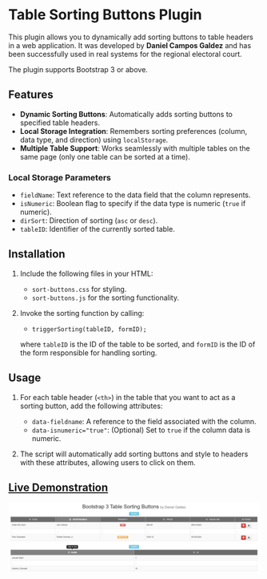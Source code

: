 # Table Sorting Buttons Plugin

This plugin allows you to dynamically add sorting buttons to table headers in a web application. It was developed by **Daniel Campos Galdez** and has been successfully used in real systems for the regional electoral court.

The plugin supports Bootstrap 3 or above.
## Features

- **Dynamic Sorting Buttons**: Automatically adds sorting buttons to specified table headers.
- **Local Storage Integration**: Remembers sorting preferences (column, data type, and direction) using `localStorage`.
- **Multiple Table Support**: Works seamlessly with multiple tables on the same page (only one table can be sorted at a time).

### Local Storage Parameters
- `fieldName`: Text reference to the data field that the column represents.
- `isNumeric`: Boolean flag to specify if the data type is numeric (`true` if numeric).
- `dirSort`: Direction of sorting (`asc` or `desc`).
- `tableID`: Identifier of the currently sorted table.

## Installation

1. Include the following files in your HTML:
   - `sort-buttons.css` for styling.
   - `sort-buttons.js` for the sorting functionality.

2. Invoke the sorting function by calling:
   - `triggerSorting(tableID, formID);`
   
   where `tableID` is the ID of the table to be sorted, and `formID` is the ID of the form responsible for handling sorting.

## Usage

1. For each table header (`<th>`) in the table that you want to act as a sorting button, add the following attributes:
   - `data-fieldname`: A reference to the field associated with the column.
   - `data-isnumeric="true"`: (Optional) Set to `true` if the column data is numeric.

2. The script will automatically add sorting buttons and style to headers with these attributes, allowing users to click on them.

## [Live Demonstration](link-to-demo)

![Preview](preview.png)

